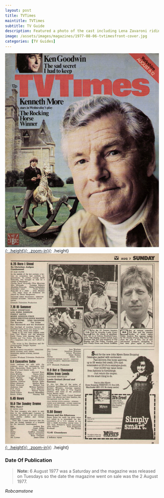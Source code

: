 ```yaml
---
layout: post
title: TVTimes
maintitle: TVTimes
subtitle: TV Guide
description: Featured a photo of the cast including Lena Zavaroni riding bikes in the listing for Hi! Summer.
image: /assets/images/magazines/1977-08-06-tvtimesfront-cover.jpg
categories: [TV Guides]
---
```


[![](/assets/images/magazines/1977-08-06-tvtimesfront-cover.jpg){: .height}{: .zoom-in}](/assets/images/magazines/1977-08-06-tvtimesfront-cover.jpg){: .height}
[![](/assets/images/magazines/1977-08-06-tvtimes-page-29.jpg){: .height}{: .zoom-in}](/assets/images/magazines/1977-08-06-tvtimes-page-29.jpg){: .height}

### Date Of Publication
> **Note:** 6 August 1977 was a Saturday and the magazine was released on Tuesdays so the date the magazine went on sale was the 2 August 1977.

<cite>Robcamstone</cite>

<style>
.height {width:auto; height:457.98px;}
</style>

